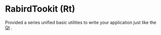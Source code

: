 # RabirdTookit (Rt)

Provided a series unified basic utilities to write your application just like the [Qt](https://www.qt.io/) .


